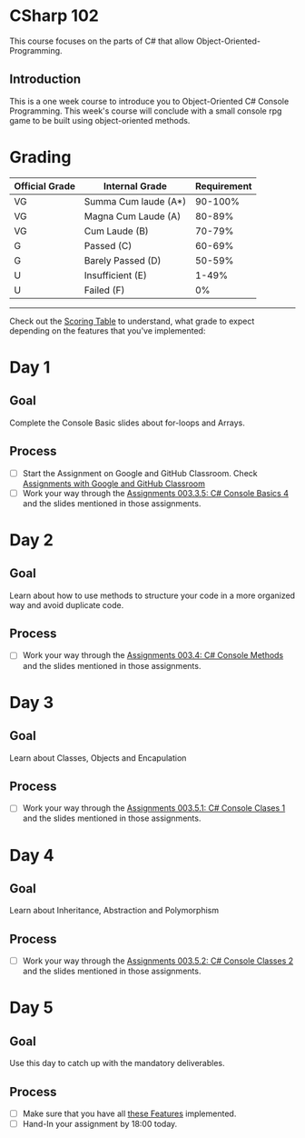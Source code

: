 # CSharp 102
This course focuses on the parts of C# that allow Object-Oriented-Programming.

## Introduction

This is a one week course to introduce you to Object-Oriented C# Console Programming. This week's course will conclude with a small console rpg game to be built using object-oriented methods.


# Grading

| Official Grade | Internal Grade  |  Requirement |
|--------------|-------|:-------------|
|VG|Summa Cum laude (A*)| 90-100% |
|VG| Magna Cum Laude (A)| 80-89% |
|VG|Cum Laude (B)| 70-79% |
|G|Passed (C)| 60-69% |
|G|Barely Passed (D)| 50-59% |
|U|Insufficient (E)| 1-49% |
|U|Failed (F)| 0% |
-------------------------------

Check out the [Scoring Table](assignments/003.5.3-console-classes-rpg.md) to understand, what grade to expect depending on the features that you've implemented:

# Day 1
## Goal
Complete the Console Basic slides about for-loops and Arrays.
## Process
- [ ] Start the Assignment on Google and GitHub Classroom. Check [Assignments with Google and GitHub Classroom](https://gist.github.com/marczaku/3b1853ee30575093b106ecc480d563b2)
- [ ] Work your way through the [Assignments 003.3.5: C# Console Basics 4](assignments/003.3.5-console-basics-4.md) and the slides mentioned in those assignments.

# Day 2
## Goal
Learn about how to use methods to structure your code in a more organized way and avoid duplicate code.
## Process
- [ ] Work your way through the [Assignments 003.4: C# Console Methods](assignments/003.4-console-methods.md) and the slides mentioned in those assignments.

# Day 3
## Goal
Learn about Classes, Objects and Encapulation
## Process
- [ ] Work your way through the [Assignments 003.5.1: C# Console Clases 1](assignments/003.5.1-console-classes-1.md) and the slides mentioned in those assignments.

# Day 4
## Goal
Learn about Inheritance, Abstraction and Polymorphism
## Process
- [ ] Work your way through the [Assignments 003.5.2: C# Console Classes 2](assignments/003.5.2-console-classes-2.md) and the slides mentioned in those assignments.

# Day 5
## Goal
Use this day to catch up with the mandatory deliverables.
## Process
- [ ] Make sure that you have all [these Features](assignments/003.5.3-console-classes-rpg.md) implemented.
- [ ] Hand-In your assignment by 18:00 today.
